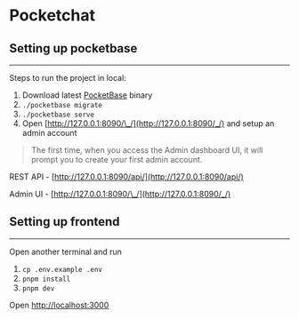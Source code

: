 # Pocketchat

## Setting up pocketbase

---

Steps to run the project in local:

1. Download latest [PocketBase](https://pocketbase.io/docs/) binary
2. `./pocketbase migrate`
3. `./pocketbase serve`
4. Open [http://127.0.0.1:8090/\_/](http://127.0.0.1:8090/_/) and setup an admin account

> The first time, when you access the Admin dashboard UI, it will prompt you to create your first admin account.

REST API - [http://127.0.0.1:8090/api/](http://127.0.0.1:8090/api/)

Admin UI - [http://127.0.0.1:8090/\_/](http://127.0.0.1:8090/_/)

## Setting up frontend

---

Open another terminal and run

1. `cp .env.example .env`
2. `pnpm install`
3. `pnpm dev`

Open [http://localhost:3000](http://localhost:3000)
